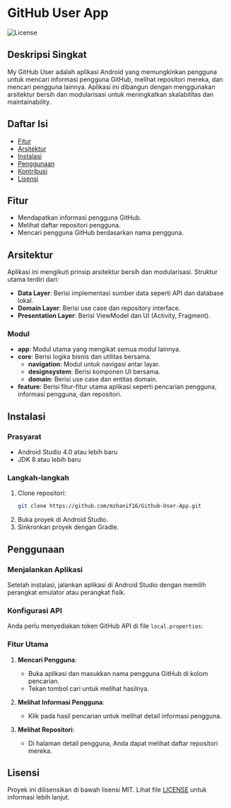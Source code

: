# GitHub User App

![License](https://img.shields.io/badge/license-MIT-blue.svg)

## Deskripsi Singkat
My GitHub User adalah aplikasi Android yang memungkinkan pengguna untuk mencari informasi pengguna GitHub, melihat repositori mereka, dan mencari pengguna lainnya. Aplikasi ini dibangun dengan menggunakan arsitektur bersih dan modularisasi untuk meningkatkan skalabilitas dan maintainability.

## Daftar Isi
- [Fitur](#fitur)
- [Arsitektur](#arsitektur)
- [Instalasi](#instalasi)
- [Penggunaan](#penggunaan)
- [Kontribusi](#kontribusi)
- [Lisensi](#lisensi)

## Fitur
- Mendapatkan informasi pengguna GitHub.
- Melihat daftar repositori pengguna.
- Mencari pengguna GitHub berdasarkan nama pengguna.

## Arsitektur
Aplikasi ini mengikuti prinsip arsitektur bersih dan modularisasi. Struktur utama terdiri dari:
- **Data Layer**: Berisi implementasi sumber data seperti API dan database lokal.
- **Domain Layer**: Berisi use case dan repository interface.
- **Presentation Layer**: Berisi ViewModel dan UI (Activity, Fragment).

### Modul
- **app**: Modul utama yang mengikat semua modul lainnya.
- **core**: Berisi logika bisnis dan utilitas bersama.
  - **navigation**: Modul untuk navigasi antar layar.
  - **designsystem**: Berisi komponen UI bersama.
  - **domain**: Berisi use case dan entitas domain.
- **feature**: Berisi fitur-fitur utama aplikasi seperti pencarian pengguna, informasi pengguna, dan repositori.

## Instalasi
### Prasyarat
- Android Studio 4.0 atau lebih baru
- JDK 8 atau lebih baru

### Langkah-langkah
1. Clone repositori:
    ```sh
    git clone https://github.com/mzhanif16/Github-User-App.git
    ```
2. Buka proyek di Android Studio.
3. Sinkronkan proyek dengan Gradle.

## Penggunaan
### Menjalankan Aplikasi
Setelah instalasi, jalankan aplikasi di Android Studio dengan memilih perangkat emulator atau perangkat fisik.

### Konfigurasi API
Anda perlu menyediakan token GitHub API di file `local.properties`:

### Fitur Utama
1. **Mencari Pengguna**:
   - Buka aplikasi dan masukkan nama pengguna GitHub di kolom pencarian.
   - Tekan tombol cari untuk melihat hasilnya.

2. **Melihat Informasi Pengguna**:
   - Klik pada hasil pencarian untuk melihat detail informasi pengguna.

3. **Melihat Repositori**:
   - Di halaman detail pengguna, Anda dapat melihat daftar repositori mereka.

## Lisensi
Proyek ini dilisensikan di bawah lisensi MIT. Lihat file [LICENSE](LICENSE) untuk informasi lebih lanjut.

